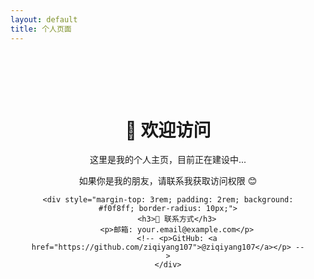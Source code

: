 ```yaml
---
layout: default
title: 个人页面
---
```


<div style="text-align: center; padding: 4rem 2rem;">
    <h1>👋 欢迎访问</h1>
    <p>这里是我的个人主页，目前正在建设中...</p>
    <p>如果你是我的朋友，请联系我获取访问权限 😊</p>
    
    <div style="margin-top: 3rem; padding: 2rem; background: #f0f8ff; border-radius: 10px;">
        <h3>📧 联系方式</h3>
        <p>邮箱: your.email@example.com</p>
        <!-- <p>GitHub: <a href="https://github.com/ziqiyang107">@ziqiyang107</a></p> -->
    </div>
</div>
